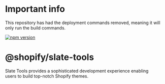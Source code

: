 # Important info

This repository has had the deployment commands removed, meaning it will only run the build commands.

[![npm version](https://badge.fury.io/js/%40shopify%2Fslate-tools.svg)](https://badge.fury.io/js/%40shopify%2Fslate-tools)

# @shopify/slate-tools

Slate Tools provides a sophisticated development experience enabling users to build top-notch Shopify themes.

